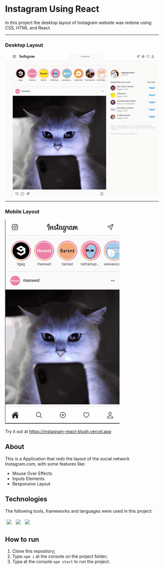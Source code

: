 # Instagram Using React
In this project the desktop layout of Instagram website was redone using CSS, HTML and React

<hr></hr>
<h3>Desktop Layout</h3> 
<img src="/assets/instagram.gif" />

<hr></hr>
<h3>Mobile Layout</h3> 
  <img src="/assets/instagram-mobile.gif" />

Try it out at https://instagram-react-blush.vercel.app

## About

This is a Application that redo the layout of the social network Instagram.com, with some features like:

- Mouse Over Effects
- Inputs Elements 
- Responsive Layout 

## Technologies
The following tools, frameworks and languages were used in this project:<br>

<div>
  <img style='margin: 5px;' src="https://img.shields.io/badge/css-%231572B6.svg?style=for-the-badge&logo=css3&logoColor=white"/>
  <img style='margin: 5px;' src="https://img.shields.io/badge/html5-%23E34F26.svg?style=for-the-badge&logo=html5&logoColor=white"/>
  <img style='margin: 5px;' src="https://img.shields.io/badge/React-20232A?style=for-the-badge&logo=react&logoColor=61DAFB"/>
</div>

## How to run

1. Clone this repository;
2. Type `npm i` at the console on the project folder;
3. Type at the console `npm start` to run the project.
